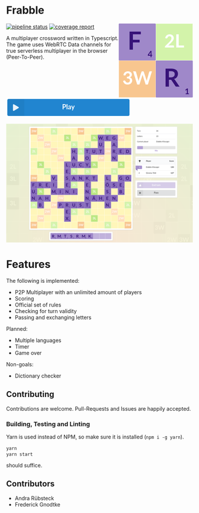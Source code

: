 # Frabble

<img align="right" width="200" height="200" src="https://raw.githubusercontent.com/Prior99/frabble/master/images/logo.png">

[![pipeline status](https://gitlab.com/prior99/frabble/badges/master/pipeline.svg)](https://github.com/Prior99/frabble)
[![coverage report](https://gitlab.com/prior99/frabble/badges/master/coverage.svg)](https://github.com/Prior99/frabble)

A multiplayer crossword written in Typescript.
The game uses WebRTC Data channels for true serverless multiplayer in the browser (Peer-To-Peer).

[![play](https://raw.githubusercontent.com/Prior99/frabble/master/images/play.png)](https://prior99.gitlab.io/frabble)

<p align="center">
    <img src="https://raw.githubusercontent.com/Prior99/frabble/master/images/screenshot-1.png">
</p>

# Features

The following is implemented:

 * P2P Multiplayer with an unlimited amount of players
 * Scoring
 * Official set of rules
 * Checking for turn validity
 * Passing and exchanging letters

Planned:

 * Multiple languages
 * Timer
 * Game over

Non-goals:

 * Dictionary checker

## Contributing

Contributions are welcome. Pull-Requests and Issues are happily accepted.

### Building, Testing and Linting

Yarn is used instead of NPM, so make sure it is installed (`npm i -g yarn`).

```
yarn
yarn start
```

should suffice.


## Contributors

 - Andra Rübsteck
 - Frederick Gnodtke
